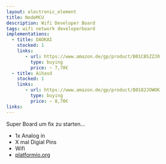 ```yaml
---
layout: electronic_element
title: NodeMCU
description: Wifi Developer Board
tags: wifi network developerboard
implementations:
  - title: DAOKAI
    stocked: 1
    links:
       - url: https://www.amazon.de/gp/product/B01CBSZZJO
         type: buying
         price: ~ 7,70€       
  - title: Aihasd
    stocked: 1
    links:
       - url: https://www.amazon.de/gp/product/B0182JOWOK
         type: buying
         price: ~ 8,70€              
links:
---
```


 Super Board um fix zu starten...

* 1x Analog in
* X mal Digial Pins
* Wifi 
* [platformio.org](http://platformio.org/platforms/espressif8266)

